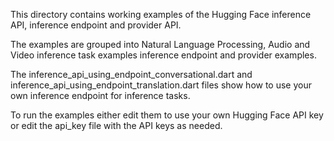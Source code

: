 
This directory contains working examples of the Hugging Face inference API, inference endpoint and provider API.

The examples are grouped into Natural Language Processing, Audio and Video inference task examples 
inference endpoint and provider examples.

The inference_api_using_endpoint_conversational.dart and inference_api_using_endpoint_translation.dart files show
how to use your own inference endpoint for inference tasks.

To run the examples either edit them to use your own Hugging Face API key or edit the api_key file with the API 
keys as needed.
